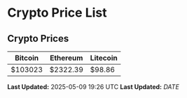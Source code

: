# Crypto Price List

## Crypto Prices
| Bitcoin | Ethereum | Litecoin |
| ------- | -------- | -------- |
| $103023 | $2322.39 | $98.86 |
**Last Updated:** 2025-05-09 19:26 UTC
**Last Updated:** $DATE$
